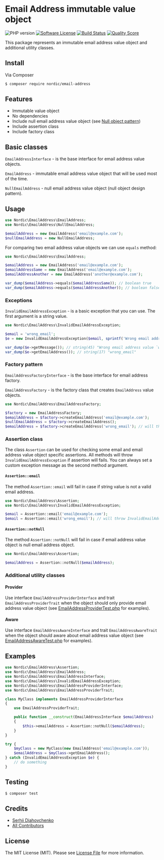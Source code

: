 # Email Address immutable value object

![PHP version][ico-php-version]
[![Software License][ico-license]](LICENSE.md)
[![Build Status][ico-travis]][link-travis]
[![Quality Score][ico-code-quality]][link-code-quality]

This package represents an immutable email address value object and additional utility classes.

## Install

Via Composer

```bash
$ composer require nordic/email-address
```

## Features

 * Immutable value object
 * No dependencies
 * Include null email address value object (see [Null object pattern](link-null-object-pattern))
 * Include assertion class
 * Include factory class

## Basic classes

`EmailAddressInterface` - is the base interface for email address value objects.

`EmailAddress` - immutable email address value object that will be used most of the time.

`NullEmailAddress` - null email address value object (null object design pattern).

## Usage

```php
use Nordic\EmailAddress\EmailAddress;
use Nordic\EmailAddress\NullEmailAddress;

$emailAddress = new EmailAddress('email@example.com');
$nullEmailAddress = new NullEmailAddress;
```

For comparing two email address value objects we can use `equals` method:

```php
use Nordic\EmailAddress\EmailAddress;

$emailAddress = new EmailAddress('email@example.com');
$emailAddressSame = new EmailAddress('email@example.com');
$emailAddressAnother = new EmailAddress('another@example.com');

var_dump($emailAddress->equals($emailAddressSame)); // boolean true
var_dump($emailAddress->equals($emailAddressAnother)); // boolean false
```

### Exceptions

`InvalidEmailAddressException` - is a basic exception that you can use. The first argument is a string value.

```php
use Nordic\EmailAddress\InvalidEmailAddressException;

$email = 'wrong_email';
$e = new InvalidEmailAddressException($email, sprintf('Wrong email address value `%s`', $email));

var_dump($e->getMessage()); // string(45) "Wrong email address value `wrong_email`"
var_dump($e->getEmailAddress()); // string(17) "wrong_email"
```

### Factory pattern

`EmailAddressFactoryInterface` - is the base interface for email address factory.

`EmailAddressFactory` - is the factory class that creates `EmailAddress` value objects.

```php
use Nordic\EmailAddress\EmailAddressFactory;

$factory = new EmailAddressFactory;
$emailAddress = $factory->createEmailAddress('email@example.com');
$nullEmailAddress = $factory->createEmailAddress();
$emailAddress = $factory->createEmailAddress('wrong_email'); // will throw InvalidEmailAddressException
```

### Assertion class

The class `Assertion` can be used for checking some email and email address value object specific assertions. All methods will throw `InvalidEmailAddressException` if assertion will fails. You can always set a custom exception message as the second method argument.

#### `Assertion::email`

The method `Assertion::email` will fail in case if string value is not a valid email address.

```php
use Nordic\EmailAddress\Assertion;
use Nordic\EmailAddress\InvalidEmailAddressException;

$email = Assertion::email('email@example.com');
$email = Assertion::email('wrong_email'); // will throw InvalidEmailAddressException
```

#### `Assertion::notNull`

The method `Assertion::notNull` will fail in case if email address value object is null email address object.

```php
use Nordic\EmailAddress\Assertion;

$emailAddress = Assertion::notNull($emailAddress);
```

### Additional utility classes

#### Provider

Use interface `EmailAddressProviderInterface` and trait `EmailAddressProviderTrait` when the object should only provide email address value object (see [EmailAddressProviderTest.php](tests/EmailAddressProviderTest.php) for examples).

#### Aware

Use interface `EmailAddressAwareInterface` and trait `EmailAddressAwareTrait` when the object should aware about email address value object (see [EmailAddressAwareTest.php](tests/EmailAddressAwareTest.php) for examples).

## Examples

```php
use Nordic\EmailAddress\Assertion;
use Nordic\EmailAddress\EmailAddress;
use Nordic\EmailAddress\EmailAddressInterface;
use Nordic\EmailAddress\InvalidEmailAddressException;
use Nordic\EmailAddress\EmailAddressProviderInterface;
use Nordic\EmailAddress\EmailAddressProviderTrait;

class MyClass implements EmailAddressProviderInterface
{
    use EmailAddressProviderTrait;

    public function __construct(EmailAddressInterface $emailAddress)
    {
        $this->emailAddress = Assertion::notNull($emailAddress);
    }
}

try {
    $myClass = new MyClass(new EmailAddress('email@example.com'));
    $emailAddress = $myClass->getEmailAddress();
} catch (InvalidEmailAddressException $e) {
    // do something
}
```

## Testing

```bash
$ composer test
```

## Credits

- [Serhii Diahovchenko][link-author]
- [All Contributors][link-contributors]

## License

The MIT License (MIT). Please see [License File](LICENSE.md) for more information.

[ico-php-version]: https://img.shields.io/travis/php-v/nordic-alliance/email-address.svg?style=flat-square
[ico-license]: https://img.shields.io/badge/license-MIT-brightgreen.svg?style=flat-square
[ico-travis]: https://img.shields.io/travis/nordic-alliance/email-address/master.svg?style=flat-square
[ico-scrutinizer]: https://img.shields.io/scrutinizer/coverage/g/nordic-alliance/email-address.svg?style=flat-square
[ico-code-quality]: https://img.shields.io/scrutinizer/g/nordic-alliance/email-address.svg?style=flat-square

[link-travis]: https://travis-ci.org/nordic-alliance/email-address
[link-code-quality]: https://scrutinizer-ci.com/g/nordic-alliance/email-address
[link-author]: https://github.com/DyaGa
[link-contributors]: ../../contributors

[link-null-object-pattern]: https://en.wikipedia.org/wiki/Null_object_pattern
